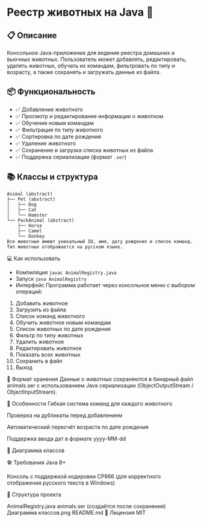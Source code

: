 # Реестр животных на Java 🐾

## 📋 Описание

Консольное Java-приложение для ведения реестра домашних и вьючных животных. Пользователь может добавлять, редактировать, удалять животных, обучать их командам, фильтровать по типу и возрасту, а также сохранять и загружать данные из файла.

## 📦 Функциональность

- ✅ Добавление животного
- ✅ Просмотр и редактирование информации о животном
- ✅ Обучение новым командам
- ✅ Фильтрация по типу животного
- ✅ Сортировка по дате рождения
- ✅ Удаление животного
- ✅ Сохранение и загрузка списка животных из файла
- ✅ Поддержка сериализации (формат `.ser`)

## 📚 Классы и структура

```
Animal (abstract)
├── Pet (abstract)
│   ├── Dog
│   ├── Cat
│   └── Hamster
└── PackAnimal (abstract)
    ├── Horse
    ├── Camel
    └── Donkey
Все животные имеют уникальный ID, имя, дату рождения и список команд.
Тип животных отображается на русском языке.
```

💻 Как использовать
- Компиляция
```javac AnimalRegistry.java```
- Запуск
```java AnimalRegistry```
- Интерфейс
Программа работает через консольное меню с выбором операций:

1. Добавить животное
2. Загрузить из файла
3. Список команд животного
4. Обучить животное новым командам
5. Список животных по дате рождения
6. Фильтр по типу животных
7. Удалить животное
8. Редактировать животное
9. Показать всех животных
10. Сохранить в файл
11. Выход

💾 Формат хранения
Данные о животных сохраняются в бинарный файл animals.ser с использованием Java сериализации (ObjectOutputStream / ObjectInputStream).

🧠 Особенности
Гибкая система команд для каждого животного

Проверка на дубликаты перед добавлением

Автоматический пересчёт возраста по дате рождения

Поддержка ввода дат в формате yyyy-MM-dd

📸 Диаграмма классов

🛠️ Требования
Java 8+

Консоль с поддержкой кодировки CP866 (для корректного отображения русского текста в Windows)

📂 Структура проекта

AnimalRegistry.java
animals.ser (создаётся после сохранения)
Диаграмма классов.png
README.md
📜 Лицензия
MIT